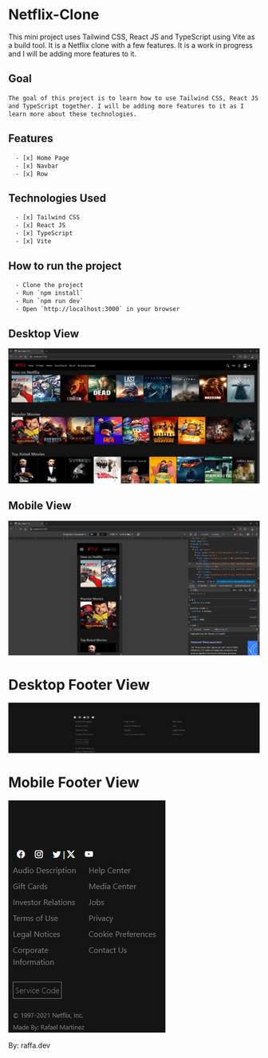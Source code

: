 # Netflix-Clone
  This mini project uses Tailwind CSS, React JS and TypeScript using Vite as a build tool. It is a Netflix clone with a few features. It is a work in progress and I will be adding more features to it.

## Goal
    The goal of this project is to learn how to use Tailwind CSS, React JS and TypeScript together. I will be adding more features to it as I learn more about these technologies.

## Features
      - [x] Home Page
      - [x] Navbar
      - [x] Row
  
## Technologies Used
      - [x] Tailwind CSS
      - [x] React JS
      - [x] TypeScript
      - [x] Vite

## How to run the project
      - Clone the project
      - Run `npm install`
      - Run `npm run dev`
      - Open `http://localhost:3000` in your browser

## Desktop View
![alt text](/src/assets/project-screentshots/image.png)

## Mobile View
![alt text](/src/assets/project-screentshots/image-1.png)

# Desktop Footer View
![alt text](/src/assets/project-screentshots/image-2.png)

# Mobile Footer View
![alt text](/src/assets/project-screentshots/image-3.png)

By: raffa.dev